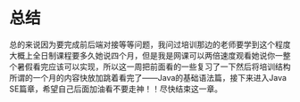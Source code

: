 # 总结
总的来说因为要完成前后端对接等等问题，我问过培训那边的老师要学到这个程度大概上全日制课程要多久她说四个月，但是我是网课可以两倍速度观看她说你一整个暑假看完应该可以实现，所以这一周把前面看的一些复习了一下然后将培训结构所谓的一个月的内容快放加跳着看完了——Java的基础语法篇，接下来进入Java SE篇章，希望自己后面加油看不要走神！！尽快结束这一章。
